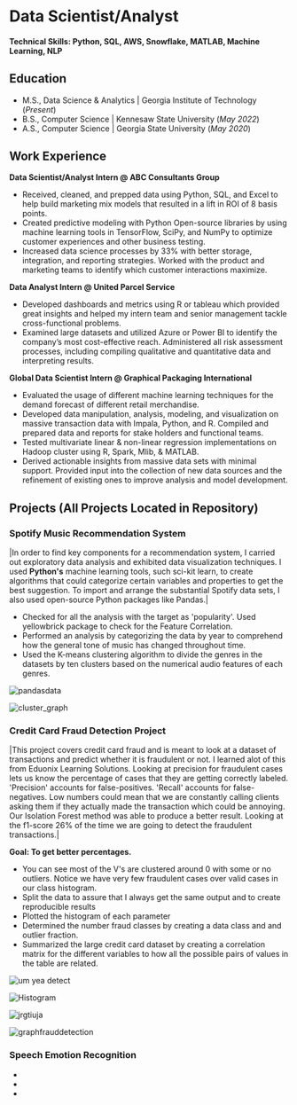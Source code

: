 # Data Scientist/Analyst

#### Technical Skills: Python, SQL, AWS, Snowflake, MATLAB, Machine Learning, NLP

## Education
- M.S., Data Science & Analytics | Georgia Institute of Technology (_Present_)
- B.S., Computer Science | Kennesaw State University (_May 2022_)
- A.S., Computer Science | Georgia State University (_May 2020_)

## Work Experience
**Data Scientist/Analyst Intern @ ABC Consultants Group**
- Received, cleaned, and prepped data using Python, SQL, and Excel to help build marketing mix models that resulted in a lift in ROI of 8 basis points. 
- Created predictive modeling with Python Open-source libraries by using machine learning tools in TensorFlow, SciPy, and NumPy to optimize customer experiences and other business testing.
- Increased data science processes by 33% with better storage, integration, and reporting strategies. Worked with the product and marketing teams to identify which customer interactions maximize.

**Data Analyst Intern @ United Parcel Service**
- Developed dashboards and metrics using R or tableau which provided great insights and helped my intern team and senior management tackle cross-functional problems.
- Examined large datasets and utilized Azure or Power BI to identify the company’s most cost-effective reach. Administered all risk assessment processes, including compiling qualitative and quantitative data and interpreting results.

**Global Data Scientist Intern @ Graphical Packaging International**
- Evaluated the usage of different machine learning techniques for the demand forecast of different retail merchandise.
- Developed data manipulation, analysis, modeling, and visualization on massive transaction data with Impala, Python, and R. Compiled and prepared data and reports for stake holders and functional teams.
- Tested multivariate linear & non-linear regression implementations on Hadoop cluster using R, Spark, Mlib, & MATLAB.
- Derived actionable insights from massive data sets with minimal support. Provided input into the collection of new data sources and the refinement of existing ones to improve analysis and model development.




## Projects (All Projects Located in Repository)
### Spotify Music Recommendation System

|In order to find key components for a recommendation system, I carried out exploratory data analysis and exhibited data visualization techniques. I used **Python's** machine learning tools, such sci-kit learn, to create algorithms that could categorize certain variables and properties to get the best suggestion. To import and arrange the substantial Spotify data sets, I also used open-source Python packages like Pandas.|  

- Checked for all the analysis with the target as 'popularity'. Used yellowbrick package to check for the Feature Correlation.
- Performed an analysis by categorizing the data by year to comprehend how the general tone of music has changed throughout time.
- Used the K-means clustering algorithm to divide the genres in the datasets by ten clusters based on the numerical audio features of each genres.

![pandasdata](https://github.com/AlexusprettyGlass/AlexusGlass.github.io/assets/135679332/581d3e66-ed12-4aea-bd26-9a55f5abd2ff)


![cluster_graph](https://github.com/AlexusprettyGlass/AlexusGlass.github.io/assets/135679332/701bd1c5-ddf0-4fe9-bd3a-2a35ffc19827)





### Credit Card Fraud Detection Project
|This project covers credit card fraud and is meant to look at a dataset of transactions and predict whether it is fraudulent or not. I learned alot of this from Eduonix Learning Solutions. Looking at precision for fraudulent cases lets us know the percentage of cases that they are getting correctly labeled. 'Precision' accounts for false-positives. 'Recall' accounts for false-negatives. Low numbers could mean that we are constantly calling clients asking them if they actually made the transaction which could be annoying. Our Isolation Forest method was able to produce a better result. Looking at the f1-score 26% of the time we are going to detect the fraudulent transactions.|

**Goal: To get better percentages.**

- You can see most of the V's are clustered around 0 with some or no outliers. Notice we have very few fraudulent cases over valid cases in our class histogram.
- Split the data to assure that I always get the same output and to create reproducible results
- Plotted the histogram of each parameter
- Determined the number fraud classes by creating a data class and and outlier fraction.
- Summarized the large credit card dataset by creating a correlation matrix for the different variables to how all the possible pairs of values in the table are related.

![um yea detect](https://github.com/AlexusprettyGlass/AlexusGlass.github.io/assets/135679332/184fe407-121f-414b-827e-ed811975515e)


![Histogram](https://github.com/AlexusprettyGlass/AlexusGlass.github.io/assets/135679332/1e18cb5f-874c-4708-b839-c298d11878c9)


![jrgtiuja](https://github.com/AlexusprettyGlass/AlexusGlass.github.io/assets/135679332/f2e3d286-6829-4a7e-af55-739bb1fcf3b0)


![graphfrauddetection](https://github.com/AlexusprettyGlass/AlexusGlass.github.io/assets/135679332/58fcd05c-b2cc-46bd-80ac-4d6a8b6230c7)

### Speech Emotion Recognition 
-
-
-


